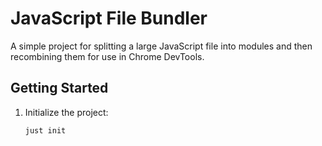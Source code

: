 # JavaScript File Bundler

A simple project for splitting a large JavaScript file into modules and then recombining them for use in Chrome DevTools.

## Getting Started

1. Initialize the project:
   ```bash
   just init
   ```
